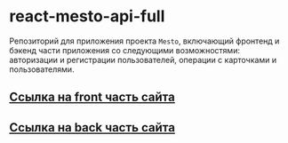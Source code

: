 # react-mesto-api-full

Репозиторий для приложения проекта `Mesto`, включающий фронтенд и бэкенд части приложения со следующими возможностями: авторизации и регистрации пользователей, операции с карточками и пользователями.

## [Ссылка на front часть сайта](https://kiryaev.students.nomoredomains.club)

## [Ссылка на back часть сайта](https://api.kiryaev.students.nomoredomains.club)
